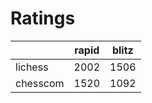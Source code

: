 # Ratings

|          | rapid | blitz |
|----------|-------|-------|
| lichess  | 2002 | 1506 |
| chesscom | 1520 | 1092 |
